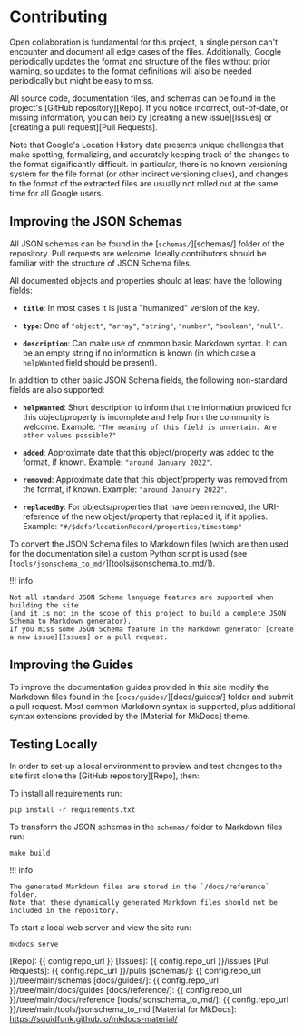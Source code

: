 # Contributing

Open collaboration is fundamental for this project, a single person can't encounter and document all edge cases of the files.
Additionally, Google periodically updates the format and structure of the files without prior warning,
so updates to the format definitions will also be needed periodically but might be easy to miss.

All source code, documentation files, and schemas can be found in the project's [GitHub repository][Repo].
If you notice incorrect, out-of-date, or missing information, you can help by [creating a new issue][Issues] or [creating a pull request][Pull Requests].

Note that Google's Location History data presents unique challenges that make spotting, formalizing, and accurately keeping track of the changes to the format significantly difficult.
In particular, there is no known versioning system for the file format (or other indirect versioning clues),
and changes to the format of the extracted files are usually not rolled out at the same time for all Google users.


## Improving the JSON Schemas

All JSON schemas can be found in the [`schemas/`][schemas/] folder of the repository.
Pull requests are welcome.
Ideally contributors should be familiar with the structure of JSON Schema files.

All documented objects and properties should at least have the following fields:

- **`title`**:
In most cases it is just a "humanized" version of the key.

- **`type`**:
One of `"object"`, `"array"`, `"string"`, `"number"`, `"boolean"`, `"null"`.

- **`description`**:
Can make use of common basic Markdown syntax.
It can be an empty string if no information is known (in which case a `helpWanted` field should be present).

In addition to other basic JSON Schema fields, the following non-standard fields are also supported:


- **`helpWanted`**:
Short description to inform that the information provided for this object/property is incomplete and help from the community is welcome.
Example: `"The meaning of this field is uncertain. Are other values possible?"`

- **`added`**:
Approximate date that this object/property was added to the format, if known.
Example: `"around January 2022"`.

- **`removed`**:
Approximate date that this object/property was removed from the format, if known.
Example: `"around January 2022"`.

- **`replacedBy`**:
For objects/properties that have been removed, the URI-reference of the new object/property that replaced it, if it applies.
Example: `"#/$defs/locationRecord/properties/timestamp"`


To convert the JSON Schema files to Markdown files (which are then used for the documentation site)
a custom Python script is used (see [`tools/jsonschema_to_md/`][tools/jsonschema_to_md/]).

!!! info

    Not all standard JSON Schema language features are supported when building the site
    (and it is not in the scope of this project to build a complete JSON Schema to Markdown generator).
    If you miss some JSON Schema feature in the Markdown generator [create a new issue][Issues] or a pull request.


## Improving the Guides

To improve the documentation guides provided in this site modify the Markdown files found in the [`docs/guides/`][docs/guides/] folder and submit a pull request.
Most common Markdown syntax is supported, plus additional syntax extensions provided by the [Material for MkDocs] theme.


## Testing Locally

In order to set-up a local environment to preview and test changes to the site first clone the [GitHub repository][Repo], then:

To install all requirements run:

```
pip install -r requirements.txt
```

To transform the JSON schemas in the `schemas/` folder to Markdown files run:

```
make build
```

!!! info
    
    The generated Markdown files are stored in the `/docs/reference` folder.
    Note that these dynamically generated Markdown files should not be included in the repository.

To start a local web server and view the site run:

```
mkdocs serve
```


[Repo]: {{ config.repo_url }}
[Issues]: {{ config.repo_url }}/issues
[Pull Requests]: {{ config.repo_url }}/pulls
[schemas/]: {{ config.repo_url }}/tree/main/schemas
[docs/guides/]: {{ config.repo_url }}/tree/main/docs/guides
[docs/reference/]: {{ config.repo_url }}/tree/main/docs/reference
[tools/jsonschema_to_md/]: {{ config.repo_url }}/tree/main/tools/jsonschema_to_md
[Material for MkDocs]: https://squidfunk.github.io/mkdocs-material/
